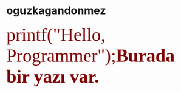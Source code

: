 # oguzkagandonmez

<p><font face="tahoma" size="10" color="maroon">printf("Hello, Programmer");<b>Burada bir yazı var.</b></font></p>
